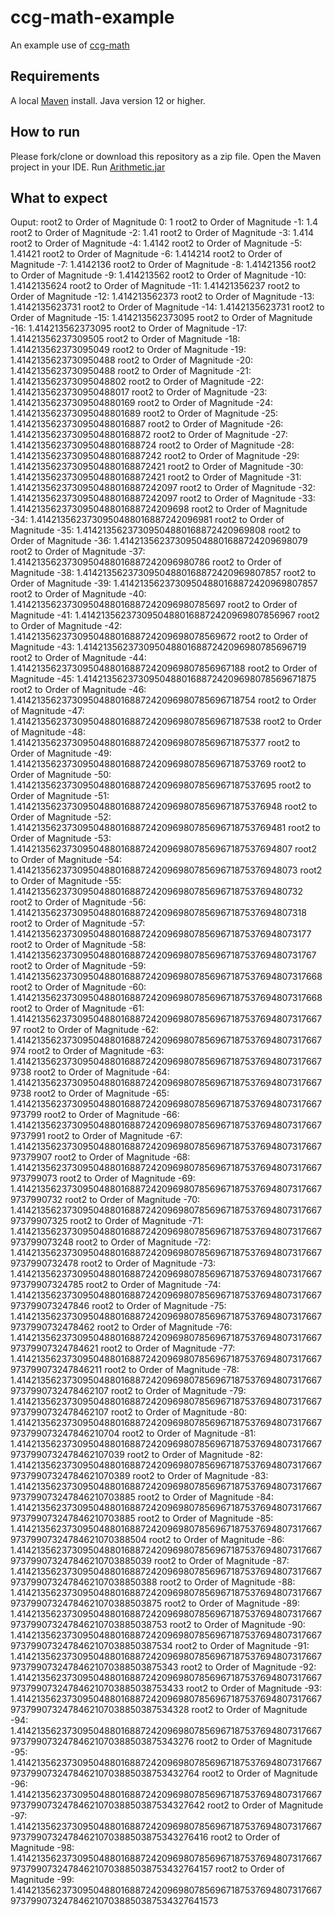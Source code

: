 # ccg-math-example
An example use of [ccg-math](https://github.com/agdturner/ccg-math)

## Requirements
A local [Maven](https://maven.apache.org/) install.
Java version 12 or higher.

## How to run
Please fork/clone or download this repository as a zip file.
Open the Maven project in your IDE.
Run [Arithmetic.jar](https://github.com/agdturner/ccg-math-example/blob/main/src/main/java/uk/ac/leeds/ccg/math/example/Arithmetic.java)

## What to expect
Ouput:
root2 to Order of Magnitude 0: 1
root2 to Order of Magnitude -1: 1.4
root2 to Order of Magnitude -2: 1.41
root2 to Order of Magnitude -3: 1.414
root2 to Order of Magnitude -4: 1.4142
root2 to Order of Magnitude -5: 1.41421
root2 to Order of Magnitude -6: 1.414214
root2 to Order of Magnitude -7: 1.4142136
root2 to Order of Magnitude -8: 1.41421356
root2 to Order of Magnitude -9: 1.414213562
root2 to Order of Magnitude -10: 1.4142135624
root2 to Order of Magnitude -11: 1.41421356237
root2 to Order of Magnitude -12: 1.414213562373
root2 to Order of Magnitude -13: 1.4142135623731
root2 to Order of Magnitude -14: 1.4142135623731
root2 to Order of Magnitude -15: 1.414213562373095
root2 to Order of Magnitude -16: 1.414213562373095
root2 to Order of Magnitude -17: 1.41421356237309505
root2 to Order of Magnitude -18: 1.414213562373095049
root2 to Order of Magnitude -19: 1.4142135623730950488
root2 to Order of Magnitude -20: 1.4142135623730950488
root2 to Order of Magnitude -21: 1.414213562373095048802
root2 to Order of Magnitude -22: 1.4142135623730950488017
root2 to Order of Magnitude -23: 1.41421356237309504880169
root2 to Order of Magnitude -24: 1.414213562373095048801689
root2 to Order of Magnitude -25: 1.4142135623730950488016887
root2 to Order of Magnitude -26: 1.41421356237309504880168872
root2 to Order of Magnitude -27: 1.414213562373095048801688724
root2 to Order of Magnitude -28: 1.4142135623730950488016887242
root2 to Order of Magnitude -29: 1.41421356237309504880168872421
root2 to Order of Magnitude -30: 1.41421356237309504880168872421
root2 to Order of Magnitude -31: 1.4142135623730950488016887242097
root2 to Order of Magnitude -32: 1.4142135623730950488016887242097
root2 to Order of Magnitude -33: 1.414213562373095048801688724209698
root2 to Order of Magnitude -34: 1.4142135623730950488016887242096981
root2 to Order of Magnitude -35: 1.41421356237309504880168872420969808
root2 to Order of Magnitude -36: 1.414213562373095048801688724209698079
root2 to Order of Magnitude -37: 1.4142135623730950488016887242096980786
root2 to Order of Magnitude -38: 1.41421356237309504880168872420969807857
root2 to Order of Magnitude -39: 1.41421356237309504880168872420969807857
root2 to Order of Magnitude -40: 1.4142135623730950488016887242096980785697
root2 to Order of Magnitude -41: 1.41421356237309504880168872420969807856967
root2 to Order of Magnitude -42: 1.414213562373095048801688724209698078569672
root2 to Order of Magnitude -43: 1.4142135623730950488016887242096980785696719
root2 to Order of Magnitude -44: 1.41421356237309504880168872420969807856967188
root2 to Order of Magnitude -45: 1.414213562373095048801688724209698078569671875
root2 to Order of Magnitude -46: 1.4142135623730950488016887242096980785696718754
root2 to Order of Magnitude -47: 1.41421356237309504880168872420969807856967187538
root2 to Order of Magnitude -48: 1.414213562373095048801688724209698078569671875377
root2 to Order of Magnitude -49: 1.4142135623730950488016887242096980785696718753769
root2 to Order of Magnitude -50: 1.41421356237309504880168872420969807856967187537695
root2 to Order of Magnitude -51: 1.414213562373095048801688724209698078569671875376948
root2 to Order of Magnitude -52: 1.4142135623730950488016887242096980785696718753769481
root2 to Order of Magnitude -53: 1.41421356237309504880168872420969807856967187537694807
root2 to Order of Magnitude -54: 1.414213562373095048801688724209698078569671875376948073
root2 to Order of Magnitude -55: 1.4142135623730950488016887242096980785696718753769480732
root2 to Order of Magnitude -56: 1.41421356237309504880168872420969807856967187537694807318
root2 to Order of Magnitude -57: 1.414213562373095048801688724209698078569671875376948073177
root2 to Order of Magnitude -58: 1.4142135623730950488016887242096980785696718753769480731767
root2 to Order of Magnitude -59: 1.41421356237309504880168872420969807856967187537694807317668
root2 to Order of Magnitude -60: 1.41421356237309504880168872420969807856967187537694807317668
root2 to Order of Magnitude -61: 1.4142135623730950488016887242096980785696718753769480731766797
root2 to Order of Magnitude -62: 1.41421356237309504880168872420969807856967187537694807317667974
root2 to Order of Magnitude -63: 1.414213562373095048801688724209698078569671875376948073176679738
root2 to Order of Magnitude -64: 1.414213562373095048801688724209698078569671875376948073176679738
root2 to Order of Magnitude -65: 1.41421356237309504880168872420969807856967187537694807317667973799
root2 to Order of Magnitude -66: 1.414213562373095048801688724209698078569671875376948073176679737991
root2 to Order of Magnitude -67: 1.4142135623730950488016887242096980785696718753769480731766797379907
root2 to Order of Magnitude -68: 1.41421356237309504880168872420969807856967187537694807317667973799073
root2 to Order of Magnitude -69: 1.414213562373095048801688724209698078569671875376948073176679737990732
root2 to Order of Magnitude -70: 1.4142135623730950488016887242096980785696718753769480731766797379907325
root2 to Order of Magnitude -71: 1.41421356237309504880168872420969807856967187537694807317667973799073248
root2 to Order of Magnitude -72: 1.414213562373095048801688724209698078569671875376948073176679737990732478
root2 to Order of Magnitude -73: 1.4142135623730950488016887242096980785696718753769480731766797379907324785
root2 to Order of Magnitude -74: 1.41421356237309504880168872420969807856967187537694807317667973799073247846
root2 to Order of Magnitude -75: 1.414213562373095048801688724209698078569671875376948073176679737990732478462
root2 to Order of Magnitude -76: 1.4142135623730950488016887242096980785696718753769480731766797379907324784621
root2 to Order of Magnitude -77: 1.41421356237309504880168872420969807856967187537694807317667973799073247846211
root2 to Order of Magnitude -78: 1.414213562373095048801688724209698078569671875376948073176679737990732478462107
root2 to Order of Magnitude -79: 1.414213562373095048801688724209698078569671875376948073176679737990732478462107
root2 to Order of Magnitude -80: 1.41421356237309504880168872420969807856967187537694807317667973799073247846210704
root2 to Order of Magnitude -81: 1.414213562373095048801688724209698078569671875376948073176679737990732478462107039
root2 to Order of Magnitude -82: 1.4142135623730950488016887242096980785696718753769480731766797379907324784621070389
root2 to Order of Magnitude -83: 1.41421356237309504880168872420969807856967187537694807317667973799073247846210703885
root2 to Order of Magnitude -84: 1.41421356237309504880168872420969807856967187537694807317667973799073247846210703885
root2 to Order of Magnitude -85: 1.4142135623730950488016887242096980785696718753769480731766797379907324784621070388504
root2 to Order of Magnitude -86: 1.41421356237309504880168872420969807856967187537694807317667973799073247846210703885039
root2 to Order of Magnitude -87: 1.414213562373095048801688724209698078569671875376948073176679737990732478462107038850388
root2 to Order of Magnitude -88: 1.4142135623730950488016887242096980785696718753769480731766797379907324784621070388503875
root2 to Order of Magnitude -89: 1.41421356237309504880168872420969807856967187537694807317667973799073247846210703885038753
root2 to Order of Magnitude -90: 1.414213562373095048801688724209698078569671875376948073176679737990732478462107038850387534
root2 to Order of Magnitude -91: 1.4142135623730950488016887242096980785696718753769480731766797379907324784621070388503875343
root2 to Order of Magnitude -92: 1.41421356237309504880168872420969807856967187537694807317667973799073247846210703885038753433
root2 to Order of Magnitude -93: 1.414213562373095048801688724209698078569671875376948073176679737990732478462107038850387534328
root2 to Order of Magnitude -94: 1.4142135623730950488016887242096980785696718753769480731766797379907324784621070388503875343276
root2 to Order of Magnitude -95: 1.41421356237309504880168872420969807856967187537694807317667973799073247846210703885038753432764
root2 to Order of Magnitude -96: 1.414213562373095048801688724209698078569671875376948073176679737990732478462107038850387534327642
root2 to Order of Magnitude -97: 1.4142135623730950488016887242096980785696718753769480731766797379907324784621070388503875343276416
root2 to Order of Magnitude -98: 1.41421356237309504880168872420969807856967187537694807317667973799073247846210703885038753432764157
root2 to Order of Magnitude -99: 1.414213562373095048801688724209698078569671875376948073176679737990732478462107038850387534327641573
